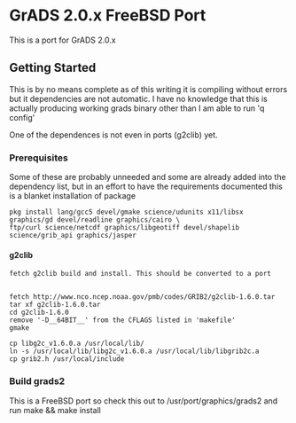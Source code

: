 # GrADS 2.0.x FreeBSD Port  
This is a port for GrADS 2.0.x

## Getting Started
This is by no means complete as of this writing it is compiling without errors but it dependencies are not automatic.
I have no knowledge that this is actually producing working grads binary other than I am able to run 'q config'

One of the dependences is not even in ports (g2clib) yet.

### Prerequisites
Some of these are probably unneeded and some are already added into the dependency list, but in an effort to have
the requirements documented this is a blanket installation of package

```
pkg install lang/gcc5 devel/gmake science/udunits x11/libsx graphics/gd devel/readline graphics/cairo \
ftp/curl science/netcdf graphics/libgeotiff devel/shapelib science/grib_api graphics/jasper
```

#### g2clib
```
fetch g2clib build and install. This should be converted to a port


fetch http://www.nco.ncep.noaa.gov/pmb/codes/GRIB2/g2clib-1.6.0.tar
tar xf g2clib-1.6.0.tar
cd g2clib-1.6.0
remove '-D__64BIT__' from the CFLAGS listed in 'makefile'
gmake

cp libg2c_v1.6.0.a /usr/local/lib/
ln -s /usr/local/lib/libg2c_v1.6.0.a /usr/local/lib/libgrib2c.a
cp grib2.h /usr/local/include
```

### Build grads2
This is a FreeBSD port so check this out to /usr/port/graphics/grads2 and run make && make install

